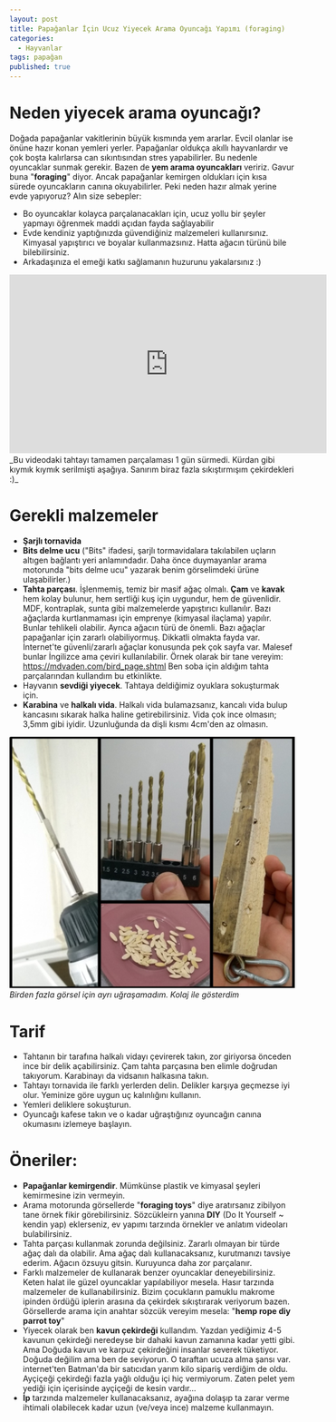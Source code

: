 ```yaml
---
layout: post
title: Papağanlar İçin Ucuz Yiyecek Arama Oyuncağı Yapımı (foraging)
categories:
  - Hayvanlar
tags: papağan
published: true
---
```


# Neden yiyecek arama oyuncağı?
Doğada papağanlar vakitlerinin büyük kısmında yem ararlar. Evcil olanlar ise önüne hazır konan yemleri yerler. Papağanlar oldukça akıllı hayvanlardır ve çok boşta kalırlarsa can sıkıntısından stres yapabilirler. Bu nedenle oyuncaklar sunmak gerekir. Bazen de **yem arama oyuncakları** veririz. Gavur buna "**foraging**" diyor. Ancak papağanlar kemirgen oldukları için kısa sürede oyuncakların canına okuyabilirler. Peki neden hazır almak yerine evde yapıyoruz? Alın size sebepler:
- Bo oyuncaklar kolayca parçalanacakları için, ucuz yollu bir şeyler yapmayı öğrenmek maddi açıdan fayda sağlayabilir
- Evde kendiniz yaptığınızda güvendiğiniz malzemeleri kullanırsınız. Kimyasal yapıştırıcı ve boyalar kullanmazsınız. Hatta ağacın türünü bile bilebilirsiniz.
- Arkadaşınıza el emeği katkı sağlamanın huzurunu yakalarsınız :)
<iframe width="560" height="315" src="https://www.youtube.com/embed/GQ0-tOWdyMs" title="YouTube video player" frameborder="0" allow="accelerometer; autoplay; clipboard-write; encrypted-media; gyroscope; picture-in-picture" allowfullscreen></iframe>
_Bu videodaki tahtayı tamamen parçalaması 1 gün sürmedi. Kürdan gibi kıymık kıymık serilmişti aşağıya. Sanırım biraz fazla sıkıştırmışım çekirdekleri :)_

# Gerekli malzemeler
- **Şarjlı tornavida**
- **Bits delme ucu** ("Bits" ifadesi, şarjlı tormavidalara takılabilen uçların altıgen bağlantı yeri anlamındadır. Daha önce duymayanlar arama motorunda "bits delme ucu" yazarak benim görselimdeki ürüne ulaşabilirler.)
- **Tahta parçası**. İşlenmemiş, temiz bir masif ağaç olmalı. **Çam** ve **kavak** hem kolay bulunur, hem sertliği kuş için uygundur, hem de güvenlidir. MDF, kontraplak, sunta gibi malzemelerde yapıştırıcı kullanılır. Bazı ağaçlarda kurtlanmaması için emprenye (kimyasal ilaçlama) yapılır. Bunlar tehlikeli olabilir. Ayrıca ağacın türü de önemli. Bazı ağaçlar papağanlar için zararlı olabiliyormuş. Dikkatli olmakta fayda var. İnternet'te güvenli/zararlı ağaçlar konusunda pek çok sayfa var. Malesef bunlar İngilizce ama çeviri kullanılabilir. Örnek olarak bir tane vereyim: https://mdvaden.com/bird_page.shtml Ben soba için aldığım tahta parçalarından kullandım bu etkinlikte.
- Hayvanın **sevdiği yiyecek**. Tahtaya deldiğimiz oyuklara sokuşturmak için.
- **Karabina** ve **halkalı vida**. Halkalı vida bulamazsanız, kancalı vida bulup kancasını sıkarak halka haline getirebilirsiniz. Vida çok ince olmasın; 3,5mm gibi iyidir. Uzunluğunda da dişli kısmı 4cm'den az olmasın.

![](/images/2022-02-06-papagan-foraging.jpg)
_Birden fazla görsel için ayrı uğraşamadım. Kolaj ile gösterdim_

# Tarif
- Tahtanın bir tarafına halkalı vidayı çevirerek takın, zor giriyorsa önceden ince bir delik açabilirsiniz. Çam tahta parçasına ben elimle doğrudan takıyorum. Karabinayı da vidsanın halkasına takın.
- Tahtayı tornavida ile farklı yerlerden delin. Delikler karşıya geçmezse iyi olur. Yeminize göre uygun uç kalınlığını kullanın.
- Yemleri deliklere sokuşturun.
- Oyuncağı kafese takın ve o kadar uğraştığınız oyuncağın canına okumasını izlemeye başlayın.

# Öneriler:
- **Papağanlar kemirgendir**. Mümkünse plastik ve kimyasal şeyleri kemirmesine izin vermeyin.
- Arama motorunda görsellerde "**foraging toys**" diye aratırsanız zibilyon tane örnek fikir görebilirsiniz. Sözcükleirn yanına **DIY** (Do It Yourself ~ kendin yap) eklerseniz, ev yapımı tarzında örnekler ve anlatım videoları bulabilirsiniz.
- Tahta parçası kullanmak zorunda değilsiniz. Zararlı olmayan bir türde ağaç dalı da olabilir. Ama ağaç dalı kullanacaksanız, kurutmanızı tavsiye ederim. Ağacın özsuyu gitsin. Kuruyunca daha zor parçalanır.
- Farklı malzemeler de kullanarak benzer oyuncaklar deneyebilirsiniz. Keten halat ile güzel oyuncaklar yapılabiliyor mesela. Hasır tarzında malzemeler de kullanabilirsiniz. Bizim çocukların pamuklu makrome ipinden ördüğü iplerin arasına da çekirdek sıkıştırarak veriyorum bazen. Görsellerde arama için anahtar sözcük vereyim mesela: "**hemp rope diy parrot toy**"
- Yiyecek olarak ben **kavun çekirdeği** kullandım. Yazdan yediğimiz 4-5 kavunun çekirdeği neredeyse bir dahaki kavun zamanına kadar yetti gibi. Ama Doğuda kavun ve karpuz çekirdeğini insanlar severek tüketiyor. Doğuda değilim ama ben de seviyorun. O taraftan ucuza alma şansı var. internet'ten Batman'da bir satıcıdan yarım kilo sipariş verdiğim de oldu. Ayçiçeği çekirdeği fazla yağlı olduğu içi hiç vermiyorum. Zaten pelet yem yediği için içerisinde ayçiçeği de kesin vardır... 
- **İp** tarzında malzemeler kullanacaksanız, ayağına dolaşıp ta zarar verme ihtimali olabilecek kadar uzun (ve/veya ince) malzeme kullanmayın.
